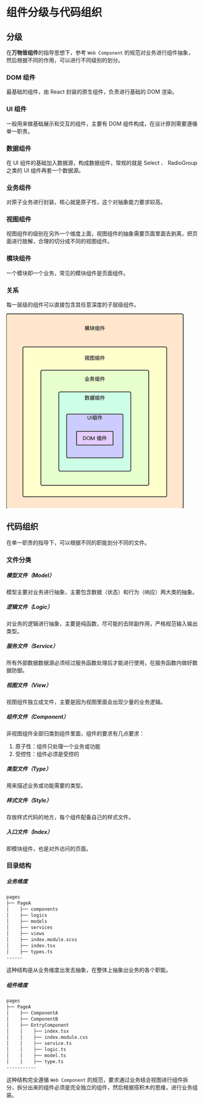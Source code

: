 # 组件分级与代码组织

## 分级

在**万物皆组件**的指导思想下，参考 `Web Component` 的规范对业务进行组件抽象，然后根据不同的作用，可以进行不同级别的划分。

### DOM 组件

最基础的组件，由 React 封装的原生组件，负责进行基础的 DOM 渲染。

### UI 组件

一般用来做基础展示和交互的组件，主要有 DOM 组件构成，在设计原则需要遵循单一职责。

### 数据组件

在 UI 组件的基础加入数据源，构成数据组件，常规的就是 Select 、 RadioGroup 之类的 UI 组件再套一个数据源。

### 业务组件

对原子业务进行封装，核心就是原子性，这个对抽象能力要求较高。

### 视图组件

视图组件的级别在另外一个维度上面，视图组件的抽象需要页面里面去剥离，把页面进行肢解，合理的切分成不同的视图组件。

### 模块组件

一个模块即一个业务，常见的模块组件是页面组件。

### 关系

每一层级的组件可以直接包含其任意深度的子层级组件。

<img src="_assets_/image-20220927155355456.png" alt="image-20220927155355456" style="zoom:50%;" />

## 代码组织

在单一职责的指导下，可以根据不同的职能划分不同的文件。

### 文件分类

##### 模型文件（Model）

模型主要对业务进行抽象，主要包含数据（状态）和行为（响应）两大类的抽象。

##### 逻辑文件（Logic）

对业务的逻辑进行抽象，主要是纯函数，尽可能的去除副作用，严格规范输入输出类型。

##### 服务文件（Service）

所有外部数据数据源必须经过服务函数处理后才能进行使用，在服务函数内做好数据防御。

##### 视图文件（View）

视图组件独立成文件，主要是因为视图里面会出现少量的业务逻辑。

##### 组件文件（Component）

非视图组件全部归类到组件里面，组件的要求有几点要求：

1.   原子性：组件只处理一个业务或功能
2.   受控性：组件必须是受控的

##### 类型文件（Type）

用来描述业务或功能需要的类型。

##### 样式文件（Style）

存放样式代码的地方，每个组件配备自己的样式文件。

##### 入口文件（Index）

即模块组件，也是对外访问的页面。

### 目录结构

##### 业务维度

```
pages
├── PageA
│    ├── components
│    ├── logics
│    ├── models
│    ├── services
│    ├── views
│    ├── index.module.scss
│    ├── index.tsx
│    ├── types.ts
------
```

这种结构是从业务维度出发去抽象，在整体上抽象出业务的各个职能。

##### 组件维度

```
pages
├── PageA
│    ├── ComponentA
│    ├── ComponentB
│    ├── EntryComponent
│    │    ├── index.tsx
│    │    ├── index.module.css
│    │    ├── service.ts
│    │    ├── logic.ts
│    │    ├── model.ts
│    │    ├── type.ts
-----------
```

这种结构完全遵循 `Web Component` 的规范，要求通过业务结合视图进行组件拆分，拆分出来的组件必须是完全独立的组件，然后根据搭积木的思维，进行业务组装。
